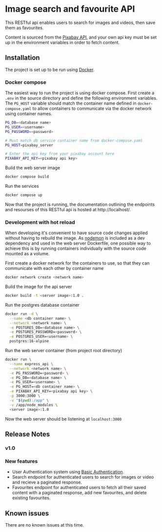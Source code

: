 # Image search and favourite API

This RESTful api enables users to search for images and videos, then save them as favourites.

Content is sourced from the [Pixabay API](https://pixabay.com/api/docs/), and your own api key must be set up in the environment variables in order to fetch content.

## Installation

The project is set up to be run using [Docker](https://www.docker.com/).

### Docker compose

The easiest way to run the project is using docker compose. First create a `.env` in the source directory and define the following environment variables. The `PG_HOST` variable should match the container name defined in `docker-compose.yaml` to allow containers to communicate via the docker network using container names.

```bash
PG_DB=<database name>
PG_USER=<username>
PG_PASSWORD=<password>

# Must match db service container name from docker-compose.yaml
PG_HOST=pixabay_server

# Enter the api key from your pixabay account here
PIXABAY_API_KEY=<pixabay api key>
```

Build the web server image

```bash
docker compose build
```

Run the services

```bash
docker compose up
```

Now that the project is running, the documentation outlining the endpoints and resourses of this RESTful api is hosted at http://localhost/.

### Development with hot reload

When developing it's convenient to have source code changes applied without having to rebuild the image. As [nodemon](https://nodemon.io/) is included as a dev dependency and used in the web server Dockerfile, one possible way to achieve this is by running containers individually with the source code mounted as a volume.

First create a docker network for the containers to use, so that they can communicate with each other by container name

```bash
docker network create <network name>
```

Build the image for the api server

```bash
docker build -t <server image>:1.0 .
```

Run the postgres database container

```bash
docker run -d \
  --name <db container name> \
  --network <network name> \
  -e POSTGRES_DB=<database name> \
  -e POSTGRES_PASSWORD=<password> \
  -e POSTGRES_USER=<username> \
  postgres:16-alpine
```

Run the web server container (from project root directory)

```bash
docker run \
  --name express_api \
  --network <network name> \
  -e PG_PASSWORD=<password> \
  -e PG_DB=<database name> \
  -e PG_USER=<username> \
  -e PG_HOST=<db container name> \
  -e PIXABAY_API_KEY=<pixabay api key> \
  -p 3000:3000 \
  -v "$(pwd):/app" \
  -v /app/node_modules \
  <server image>:1.0
```

Now the web server should be listening at `localhost:3000`

## Release Notes

### v1.0

### New features

- User Authentication system using [Basic Authentication](https://developer.mozilla.org/en-US/docs/Web/HTTP/Authentication).
- Search endpoint for authenticated users to search for images or video and recieve a paginated response.
- Favourites endpoint for authenticated users to fetch all their saved content with a paginated response, add new favourites, and delete existing favourites.

## Known issues

There are no known issues at this time.
